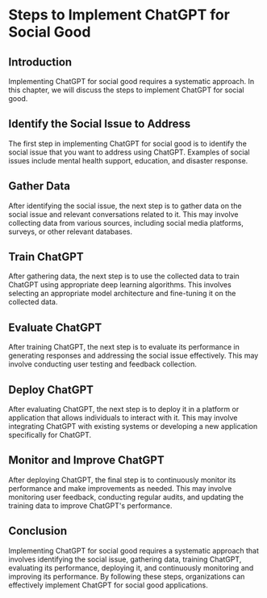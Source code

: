 Steps to Implement ChatGPT for Social Good
===========================================================================================

Introduction
------------

Implementing ChatGPT for social good requires a systematic approach. In this chapter, we will discuss the steps to implement ChatGPT for social good.

Identify the Social Issue to Address
------------------------------------

The first step in implementing ChatGPT for social good is to identify the social issue that you want to address using ChatGPT. Examples of social issues include mental health support, education, and disaster response.

Gather Data
-----------

After identifying the social issue, the next step is to gather data on the social issue and relevant conversations related to it. This may involve collecting data from various sources, including social media platforms, surveys, or other relevant databases.

Train ChatGPT
-------------

After gathering data, the next step is to use the collected data to train ChatGPT using appropriate deep learning algorithms. This involves selecting an appropriate model architecture and fine-tuning it on the collected data.

Evaluate ChatGPT
----------------

After training ChatGPT, the next step is to evaluate its performance in generating responses and addressing the social issue effectively. This may involve conducting user testing and feedback collection.

Deploy ChatGPT
--------------

After evaluating ChatGPT, the next step is to deploy it in a platform or application that allows individuals to interact with it. This may involve integrating ChatGPT with existing systems or developing a new application specifically for ChatGPT.

Monitor and Improve ChatGPT
---------------------------

After deploying ChatGPT, the final step is to continuously monitor its performance and make improvements as needed. This may involve monitoring user feedback, conducting regular audits, and updating the training data to improve ChatGPT's performance.

Conclusion
----------

Implementing ChatGPT for social good requires a systematic approach that involves identifying the social issue, gathering data, training ChatGPT, evaluating its performance, deploying it, and continuously monitoring and improving its performance. By following these steps, organizations can effectively implement ChatGPT for social good applications.
